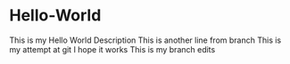 # Hello-World
This is my Hello World Description
This is another line from branch
This is my attempt at git I hope it works
This is my branch edits
